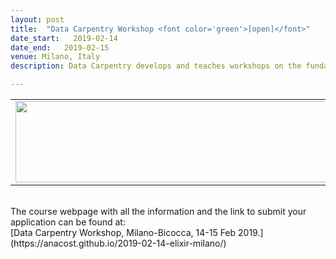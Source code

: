 ```yaml
---
layout: post
title:  "Data Carpentry Workshop <font color='green'>[open]</font>"
date_start:   2019-02-14
date_end:   2019-02-15
venue: Milano, Italy
description: Data Carpentry develops and teaches workshops on the fundamental data skills needed to conduct research. Its target audience is researchers who have little to no prior computational experience, and its lessons are domain specific, building on learners' existing knowledge to enable them to quickly apply skills learned to their own research. Participants will be encouraged to help one another and to apply what they have learned to their own research problems. 

---
```


<table border="0">
<tr>
	<td><a href="https://elixir-iib-training.github.io/2018-02-22-milan/"><img src="../../../img/Logo_Carpentry_Elixir.png" height="130" width="500"></a>
	</td>	
</tr>
</table>

<br>
The course webpage with all the information and the link to submit your application can be found at:<br>
[Data Carpentry Workshop, Milano-Bicocca, 14-15 Feb 2019.](https://anacost.github.io/2019-02-14-elixir-milano/)
